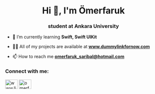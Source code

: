 <h1 align="center">Hi 👋, I'm Ömerfaruk</h1>
<h3 align="center">student at Ankara University</h3>

- 🌱 I’m currently learning **Swift, Swift UIKit**

- 👨‍💻 All of my projects are available at **www.dummylinkfornow.com**

- 📫 How to reach me **omerfaruk_saribal@hotmail.com**

<h3 align="left">Connect with me:</h3>
<p align="left">
<a href="https://www.linkedin.com/in/omerfaruksaribal" target="blank"><img align="center" src="https://raw.githubusercontent.com/rahuldkjain/github-profile-readme-generator/master/src/images/icons/Social/linked-in-alt.svg" alt="www.linkedin.com/in/omerfaruksaribal" height="30" width="40" /></a>
<a href="https://instagram.com/omerfsrbl" target="blank"><img align="center" src="https://raw.githubusercontent.com/rahuldkjain/github-profile-readme-generator/master/src/images/icons/Social/instagram.svg" alt="omerfsrbl" height="30" width="40" /></a>
</p>

